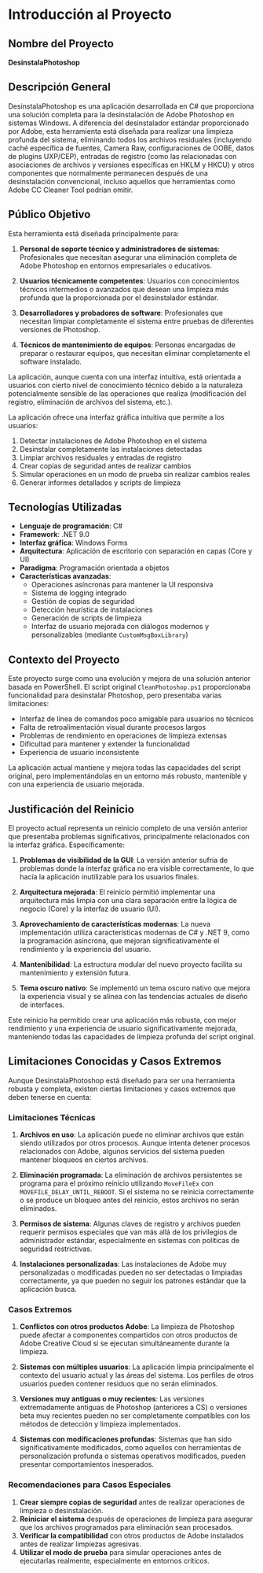 # Introducción al Proyecto

## Nombre del Proyecto

**DesinstalaPhotoshop**

## Descripción General

DesinstalaPhotoshop es una aplicación desarrollada en C# que proporciona una solución completa para la desinstalación de Adobe Photoshop en sistemas Windows. A diferencia del desinstalador estándar proporcionado por Adobe, esta herramienta está diseñada para realizar una limpieza profunda del sistema, eliminando todos los archivos residuales (incluyendo caché específica de fuentes, Camera Raw, configuraciones de OOBE, datos de plugins UXP/CEP), entradas de registro (como las relacionadas con asociaciones de archivos y versiones específicas en HKLM y HKCU) y otros componentes que normalmente permanecen después de una desinstalación convencional, incluso aquellos que herramientas como Adobe CC Cleaner Tool podrían omitir.

## Público Objetivo

Esta herramienta está diseñada principalmente para:

1. **Personal de soporte técnico y administradores de sistemas**: Profesionales que necesitan asegurar una eliminación completa de Adobe Photoshop en entornos empresariales o educativos.

2. **Usuarios técnicamente competentes**: Usuarios con conocimientos técnicos intermedios o avanzados que desean una limpieza más profunda que la proporcionada por el desinstalador estándar.

3. **Desarrolladores y probadores de software**: Profesionales que necesitan limpiar completamente el sistema entre pruebas de diferentes versiones de Photoshop.

4. **Técnicos de mantenimiento de equipos**: Personas encargadas de preparar o restaurar equipos, que necesitan eliminar completamente el software instalado.

La aplicación, aunque cuenta con una interfaz intuitiva, está orientada a usuarios con cierto nivel de conocimiento técnico debido a la naturaleza potencialmente sensible de las operaciones que realiza (modificación del registro, eliminación de archivos del sistema, etc.).

La aplicación ofrece una interfaz gráfica intuitiva que permite a los usuarios:

1. Detectar instalaciones de Adobe Photoshop en el sistema
2. Desinstalar completamente las instalaciones detectadas
3. Limpiar archivos residuales y entradas de registro
4. Crear copias de seguridad antes de realizar cambios
5. Simular operaciones en un modo de prueba sin realizar cambios reales
6. Generar informes detallados y scripts de limpieza

## Tecnologías Utilizadas

- **Lenguaje de programación**: C#
- **Framework**: .NET 9.0
- **Interfaz gráfica**: Windows Forms
- **Arquitectura**: Aplicación de escritorio con separación en capas (Core y UI)
- **Paradigma**: Programación orientada a objetos
- **Características avanzadas**:
  - Operaciones asíncronas para mantener la UI responsiva
  - Sistema de logging integrado
  - Gestión de copias de seguridad
  - Detección heurística de instalaciones
  - Generación de scripts de limpieza
  - Interfaz de usuario mejorada con diálogos modernos y personalizables (mediante `CustomMsgBoxLibrary`)

## Contexto del Proyecto

Este proyecto surge como una evolución y mejora de una solución anterior basada en PowerShell. El script original `CleanPhotoshop.ps1` proporcionaba funcionalidad para desinstalar Photoshop, pero presentaba varias limitaciones:

- Interfaz de línea de comandos poco amigable para usuarios no técnicos
- Falta de retroalimentación visual durante procesos largos
- Problemas de rendimiento en operaciones de limpieza extensas
- Dificultad para mantener y extender la funcionalidad
- Experiencia de usuario inconsistente

La aplicación actual mantiene y mejora todas las capacidades del script original, pero implementándolas en un entorno más robusto, mantenible y con una experiencia de usuario mejorada.

## Justificación del Reinicio

El proyecto actual representa un reinicio completo de una versión anterior que presentaba problemas significativos, principalmente relacionados con la interfaz gráfica. Específicamente:

1. **Problemas de visibilidad de la GUI**: La versión anterior sufría de problemas donde la interfaz gráfica no era visible correctamente, lo que hacía la aplicación inutilizable para los usuarios finales.

2. **Arquitectura mejorada**: El reinicio permitió implementar una arquitectura más limpia con una clara separación entre la lógica de negocio (Core) y la interfaz de usuario (UI).

3. **Aprovechamiento de características modernas**: La nueva implementación utiliza características modernas de C# y .NET 9, como la programación asíncrona, que mejoran significativamente el rendimiento y la experiencia del usuario.

4. **Mantenibilidad**: La estructura modular del nuevo proyecto facilita su mantenimiento y extensión futura.

5. **Tema oscuro nativo**: Se implementó un tema oscuro nativo que mejora la experiencia visual y se alinea con las tendencias actuales de diseño de interfaces.

Este reinicio ha permitido crear una aplicación más robusta, con mejor rendimiento y una experiencia de usuario significativamente mejorada, manteniendo todas las capacidades de limpieza profunda del script original.

## Limitaciones Conocidas y Casos Extremos

Aunque DesinstalaPhotoshop está diseñado para ser una herramienta robusta y completa, existen ciertas limitaciones y casos extremos que deben tenerse en cuenta:

### Limitaciones Técnicas

1. **Archivos en uso**: La aplicación puede no eliminar archivos que están siendo utilizados por otros procesos. Aunque intenta detener procesos relacionados con Adobe, algunos servicios del sistema pueden mantener bloqueos en ciertos archivos.

2. **Eliminación programada**: La eliminación de archivos persistentes se programa para el próximo reinicio utilizando `MoveFileEx` con `MOVEFILE_DELAY_UNTIL_REBOOT`. Si el sistema no se reinicia correctamente o se produce un bloqueo antes del reinicio, estos archivos no serán eliminados.

3. **Permisos de sistema**: Algunas claves de registro y archivos pueden requerir permisos especiales que van más allá de los privilegios de administrador estándar, especialmente en sistemas con políticas de seguridad restrictivas.

4. **Instalaciones personalizadas**: Las instalaciones de Adobe muy personalizadas o modificadas pueden no ser detectadas o limpiadas correctamente, ya que pueden no seguir los patrones estándar que la aplicación busca.

### Casos Extremos

1. **Conflictos con otros productos Adobe**: La limpieza de Photoshop puede afectar a componentes compartidos con otros productos de Adobe Creative Cloud si se ejecutan simultáneamente durante la limpieza.

2. **Sistemas con múltiples usuarios**: La aplicación limpia principalmente el contexto del usuario actual y las áreas del sistema. Los perfiles de otros usuarios pueden contener residuos que no serán eliminados.

3. **Versiones muy antiguas o muy recientes**: Las versiones extremadamente antiguas de Photoshop (anteriores a CS) o versiones beta muy recientes pueden no ser completamente compatibles con los métodos de detección y limpieza implementados.

4. **Sistemas con modificaciones profundas**: Sistemas que han sido significativamente modificados, como aquellos con herramientas de personalización profunda o sistemas operativos modificados, pueden presentar comportamientos inesperados.

### Recomendaciones para Casos Especiales

1. **Crear siempre copias de seguridad** antes de realizar operaciones de limpieza o desinstalación.
2. **Reiniciar el sistema** después de operaciones de limpieza para asegurar que los archivos programados para eliminación sean procesados.
3. **Verificar la compatibilidad** con otros productos de Adobe instalados antes de realizar limpiezas agresivas.
4. **Utilizar el modo de prueba** para simular operaciones antes de ejecutarlas realmente, especialmente en entornos críticos.
